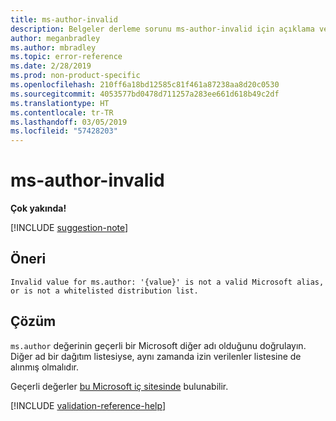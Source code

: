 ```yaml
---
title: ms-author-invalid
description: Belgeler derleme sorunu ms-author-invalid için açıklama ve çözüm
author: meganbradley
ms.author: mbradley
ms.topic: error-reference
ms.date: 2/28/2019
ms.prod: non-product-specific
ms.openlocfilehash: 210ff6a18bd12585c81f461a87238aa8d20c0530
ms.sourcegitcommit: 4053577bd0478d711257a283ee661d618b49c2df
ms.translationtype: HT
ms.contentlocale: tr-TR
ms.lasthandoff: 03/05/2019
ms.locfileid: "57428203"
---
```

# <a name="ms-author-invalid"></a>ms-author-invalid

**Çok yakında!**

[!INCLUDE [suggestion-note](includes/suggestion-note.md)]

## <a name="suggestion"></a>Öneri

`Invalid value for ms.author: '{value}' is not a valid Microsoft alias, or is not a whitelisted distribution list.`

## <a name="resolution"></a>Çözüm

`ms.author` değerinin geçerli bir Microsoft diğer adı olduğunu doğrulayın. Diğer ad bir dağıtım listesiyse, aynı zamanda izin verilenler listesine de alınmış olmalıdır.

Geçerli değerler [bu Microsoft iç sitesinde](https://docsmetadatatool.azurewebsites.net/whitelists) bulunabilir.

<!--make sure to add this file to your includes folder and verify the path-->
[!INCLUDE [validation-reference-help](includes/validation-reference-help.md)]
